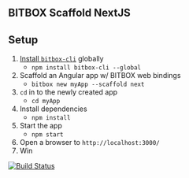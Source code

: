 ## BITBOX Scaffold NextJS

## Setup

1.  [Install `bitbox-cli`](https://www.npmjs.com/package/bitbox-cli) globally
    - `npm install bitbox-cli --global`
2.  Scaffold an Angular app w/ BITBOX web bindings
    - `bitbox new myApp --scaffold next`
3.  `cd` in to the newly created app
    - `cd myApp`
4.  Install dependencies
    - `npm install`
5.  Start the app
    - `npm start`
6.  Open a browser to `http://localhost:3000/`
7.  Win

[![Build Status](https://travis-ci.org/Bitcoin-com/bitbox-scaffold-next.svg?branch=master)](https://travis-ci.org/Bitcoin-com/bitbox-scaffold-next)
